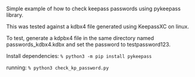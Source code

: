 Simple example of how to check keepass passwords using pykeepass library.

This was tested against a kdbx4 file generated using KeepassXC on linux.

To test, generate a kdpbx4 file in the same directory named passwords_kdbx4.kdbx and set the password to testpassword123.

Install dependencies: 
```% python3 -m pip install pykeepass```

running: 
```% python3 check_kp_password.py```
